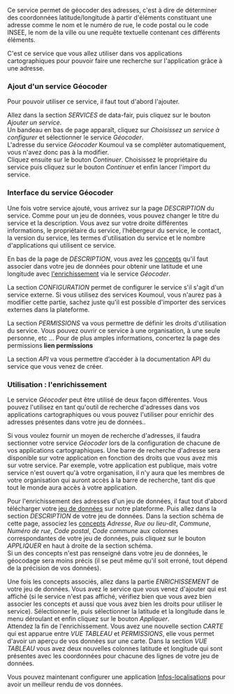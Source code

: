 Ce service permet de géocoder des adresses, c'est à dire de déterminer des coordonnées latitude/longitude à partir d'éléments constituant une adresse comme le nom et le numéro de rue, le code postal ou le code INSEE, le nom de la ville ou une requête textuelle contenant ces différents éléments.

C'est ce service que vous allez utiliser dans vos applications cartographiques pour pouvoir faire une recherche sur l'application grâce à une adresse.

### Ajout d'un service Géocoder

Pour pouvoir utiliser ce service, il faut tout d'abord l'ajouter.  

Allez dans la section *SERVICES* de data-fair, puis cliquez sur le bouton *Ajouter un service*.  
Un bandeau en bas de page apparaît, cliquez sur *Choisissez un service à configurer* et sélectionner le service *Géocoder*.  
L'adresse du service *Géocoder* Koumoul va se compléter automatiquement, vous n'avez donc pas à la modifier.  
Cliquez ensuite sur le bouton *Continuer*. Choisissez le propriétaire du service puis cliquez sur le bouton *Continuer* et enfin lancer l'import du service.

### Interface du service Géocoder

Une fois votre service ajouté, vous arrivez sur la page *DESCRIPTION* du service. Comme pour un  jeu de données, vous pouvez changer le titre du service et la description. Vous avez sur votre droite différentes informations, le propriétaire du service, l’hébergeur du service, le contact, la version du service, les termes d'utilisation du service et le nombre d'applications qui utilisent ce service.

En bas de la page de *DESCRIPTION*, vous avez les [concepts](./concepts-fr.md) qu'il faut associer dans votre jeu de données pour obtenir une latitude et une longitude avec [l'enrichissement](./enrichment-fr.md) via le service *Géocoder*.

La section *CONFIGURATION* permet de configurer le service s'il s'agit d'un service externe. Si vous utilisez des services Koumoul, vous n'aurez pas à modifier cette partie, sachez juste qu'il est possible d'importer des services externes dans la plateforme.

La section *PERMISSIONS* va vous permettre de définir les droits d'utilisation du service. Vous pouvez ouvrir ce service à une organisation, à une seule personne, etc ... Pour de plus amples informations, concertez la page des permissions **lien permissions**

La section *API* va vous permettre d’accéder à la documentation API du service que vous venez de créer.

### Utilisation : l'enrichissement

Le service *Géocoder* peut être utilisé de deux façon différentes. Vous pouvez l'utilisez en tant qu'outil de recherche d'adresses dans vos applications cartographiques ou vous pouvez l'utiliser pour enrichir des adresses présentes dans votre jeu de données..

Si vous voulez fournir un moyen de recherche d'adresses, il faudra sectionner votre service *Géocoder* lors de la configuration de chacune de vos applications cartographiques. Une barre de recherche d'adresse sera disponible sur votre application en fonction des droits que vous avez mis sur votre service. Par exemple, votre application est publique, mais votre service n'est ouvert qu'à votre organisation, il n'y aura que les membres de votre organisation qui auront accès à la barre de recherche, tant dis que tout le monde aura accès à votre application.

Pour l'enrichissement des adresses d'un jeu de données, il faut tout d'abord télécharger votre [jeu de données](./dataset-fr.md) sur notre plateforme. Puis allez dans la section *DESCRIPTION* de votre jeu de données. Dans la section schéma de cette page, associez les [concepts](./concepts-fr.md) *Adresse*, *Rue ou lieu-dit*, *Commune*, *Numéro de rue*, *Code postal*, *Code commune* aux colonnes correspondantes de votre jeu de données, puis cliquez sur le bouton *APPLIQUER* en haut à droite  de la section schéma.  
Si un des concepts n'est pas renseigné dans votre jeu de données, le géocodage sera moins précis (il se peut même qu'il soit erroné, tout dépend de la précision de vos données).

Une fois les concepts associés, allez dans la partie *ENRICHISSEMENT* de votre jeu de données. Vous avez le service que vous venez d'ajouter qui est affiché (si le service n'est pas affiché, vérifiez bien que vous avez bien associer les concepts et aussi que vous avez bien les droits pour utiliser le service). Sélectionner le, puis sélectionner la latitude et la longitude dans le menu déroulant et enfin cliquez sur le bouton *Appliquer*.  
Attendez la fin de l'enrichissement. Vous avez une nouvelle section *CARTE* qui est apparue entre *VUE TABLEAU* et *PERMISSIONS*, elle vous permet d'avoir un aperçu de vos données sur une carte. Dans la section *VUE TABLEAU* vous avez deux nouvelles colonnes latitude et longitude qui sont présentes avec les coordonnées pour chacune des lignes de votre jeu de données.

Vous pouvez maintenant configurer une application [Infos-localisations](./application-infos-location-fr.md) pour avoir un meilleur rendu de vos données.
